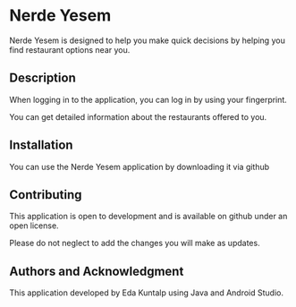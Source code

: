 # Nerde Yesem

Nerde Yesem is designed to help you make quick decisions by helping you find restaurant options near you.


## Description

When logging in to the application, you can log in by using your fingerprint. 

You can get detailed information about the restaurants offered to you.

## Installation

You can use the Nerde Yesem application by downloading it via github


## Contributing

This application is open to development and is available on github under an open license. 

Please do not neglect to add the changes you will make as updates.


## Authors and Acknowledgment

This application developed by Eda Kuntalp using Java and Android Studio.

